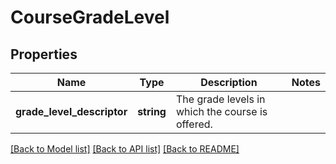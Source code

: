 # CourseGradeLevel

## Properties
Name | Type | Description | Notes
------------ | ------------- | ------------- | -------------
**grade_level_descriptor** | **string** | The grade levels in which the course is offered. | 

[[Back to Model list]](../README.md#documentation-for-models) [[Back to API list]](../README.md#documentation-for-api-endpoints) [[Back to README]](../README.md)


